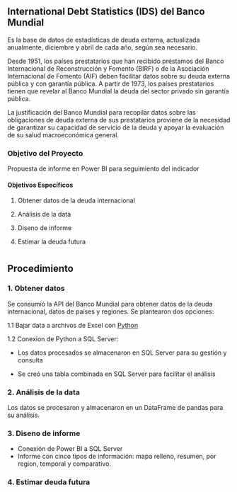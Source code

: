 ## International Debt Statistics (IDS) del Banco Mundial

Es la base de datos de estadísticas de deuda externa, actualizada anualmente, diciembre y abril de cada año, según sea necesario. 

Desde 1951, los países prestatarios que han recibido préstamos del Banco Internacional de Reconstrucción y Fomento (BIRF) o de la Asociación Internacional de Fomento (AIF) deben facilitar datos sobre su deuda externa pública y con garantía pública. A partir de 1973, los países prestatarios tienen que revelar al Banco Mundial la deuda del sector privado sin garantía pública. 

La justificación del Banco Mundial para recopilar datos sobre las obligaciones de deuda externa de sus prestatarios proviene de la necesidad de garantizar su capacidad de servicio de la deuda y apoyar la evaluación de su salud macroeconómica general. 

### Objetivo del Proyecto

Propuesta de informe en Power BI para seguimiento del indicador

#### Objetivos Específicos 

1. Obtener datos de la deuda internacional

2. Análisis de la data 

3. Diseno de informe
 
4. Estimar la deuda futura

# 

## Procedimiento

### 1. Obtener datos 
Se consumió la API del Banco Mundial para obtener datos de la deuda internacional, datos de países y regiones. Se plantearon dos opciones:

1.1 Bajar data a archivos de Excel con [Python](https://github.com/EvelynOr/Python/blob/main/Proyectos/Consumir_API/DebtStatistics_bajardata.ipynb)

1.2 Conexion de Python a SQL Server:

+ Los datos procesados se almacenaron en SQL Server para su gestión y consulta
     
+ Se creó una tabla combinada en SQL Server para facilitar el análisis

###  2. Análisis de la data 
Los datos se procesaron y almacenaron en un DataFrame de pandas para su análisis.

### 3. Diseno de informe
+ Conexión de Power BI a SQL Server
+ Informe con cinco tipos de información: mapa relleno, resumen, por region, temporal y comparativo.    

### 4. Estimar deuda futura

